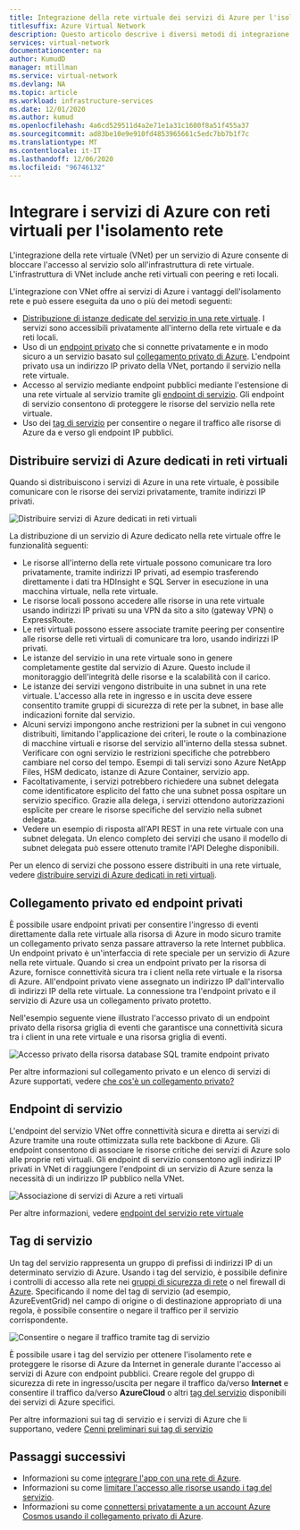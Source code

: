 ```yaml
---
title: Integrazione della rete virtuale dei servizi di Azure per l'isolamento rete
titlesuffix: Azure Virtual Network
description: Questo articolo descrive i diversi metodi di integrazione di un servizio di Azure in una rete virtuale che consente di accedere in modo sicuro al servizio di Azure.
services: virtual-network
documentationcenter: na
author: KumudD
manager: mtillman
ms.service: virtual-network
ms.devlang: NA
ms.topic: article
ms.workload: infrastructure-services
ms.date: 12/01/2020
ms.author: kumud
ms.openlocfilehash: 4a6cd529511d4a2e71e1a31c1600f8a51f455a37
ms.sourcegitcommit: ad83be10e9e910fd4853965661c5edc7bb7b1f7c
ms.translationtype: MT
ms.contentlocale: it-IT
ms.lasthandoff: 12/06/2020
ms.locfileid: "96746132"
---
```

# <a name="integrate-azure-services-with-virtual-networks-for-network-isolation"></a>Integrare i servizi di Azure con reti virtuali per l'isolamento rete

L'integrazione della rete virtuale (VNet) per un servizio di Azure consente di bloccare l'accesso al servizio solo all'infrastruttura di rete virtuale. L'infrastruttura di VNet include anche reti virtuali con peering e reti locali.

L'integrazione con VNet offre ai servizi di Azure i vantaggi dell'isolamento rete e può essere eseguita da uno o più dei metodi seguenti:
- [Distribuzione di istanze dedicate del servizio in una rete virtuale](virtual-network-service-endpoints-overview.md). I servizi sono accessibili privatamente all'interno della rete virtuale e da reti locali.
- Uso di un [endpoint privato](../private-link/private-endpoint-overview.md) che si connette privatamente e in modo sicuro a un servizio basato sul [collegamento privato di Azure](../private-link/private-link-overview.md). L'endpoint privato usa un indirizzo IP privato della VNet, portando il servizio nella rete virtuale.
- Accesso al servizio mediante endpoint pubblici mediante l'estensione di una rete virtuale al servizio tramite gli [endpoint di servizio](virtual-network-service-endpoints-overview.md). Gli endpoint di servizio consentono di proteggere le risorse del servizio nella rete virtuale.
- Uso dei [tag di servizio](service-tags-overview.md) per consentire o negare il traffico alle risorse di Azure da e verso gli endpoint IP pubblici.

## <a name="deploy-dedicated-azure-services-into-virtual-networks"></a>Distribuire servizi di Azure dedicati in reti virtuali

Quando si distribuiscono i servizi di Azure in una rete virtuale, è possibile comunicare con le risorse dei servizi privatamente, tramite indirizzi IP privati.

![Distribuire servizi di Azure dedicati in reti virtuali](./media/virtual-network-for-azure-services/deploy-service-into-vnet.png)

La distribuzione di un servizio di Azure dedicato nella rete virtuale offre le funzionalità seguenti:
- Le risorse all'interno della rete virtuale possono comunicare tra loro privatamente, tramite indirizzi IP privati, ad esempio trasferendo direttamente i dati tra HDInsight e SQL Server in esecuzione in una macchina virtuale, nella rete virtuale.
- Le risorse locali possono accedere alle risorse in una rete virtuale usando indirizzi IP privati su una VPN da sito a sito (gateway VPN) o ExpressRoute.
- Le reti virtuali possono essere associate tramite peering per consentire alle risorse delle reti virtuali di comunicare tra loro, usando indirizzi IP privati.
- Le istanze del servizio in una rete virtuale sono in genere completamente gestite dal servizio di Azure. Questo include il monitoraggio dell'integrità delle risorse e la scalabilità con il carico.
- Le istanze dei servizi vengono distribuite in una subnet in una rete virtuale. L'accesso alla rete in ingresso e in uscita deve essere consentito tramite gruppi di sicurezza di rete per la subnet, in base alle indicazioni fornite dal servizio.
- Alcuni servizi impongono anche restrizioni per la subnet in cui vengono distribuiti, limitando l'applicazione dei criteri, le route o la combinazione di macchine virtuali e risorse del servizio all'interno della stessa subnet. Verificare con ogni servizio le restrizioni specifiche che potrebbero cambiare nel corso del tempo. Esempi di tali servizi sono Azure NetApp Files, HSM dedicato, istanze di Azure Container, servizio app.
- Facoltativamente, i servizi potrebbero richiedere una subnet delegata come identificatore esplicito del fatto che una subnet possa ospitare un servizio specifico. Grazie alla delega, i servizi ottendono autorizzazioni esplicite per creare le risorse specifiche del servizio nella subnet delegata.
- Vedere un esempio di risposta all'API REST in una rete virtuale con una subnet delegata. Un elenco completo dei servizi che usano il modello di subnet delegata può essere ottenuto tramite l'API Deleghe disponibili.

Per un elenco di servizi che possono essere distribuiti in una rete virtuale, vedere [distribuire servizi di Azure dedicati in reti virtuali](virtual-network-for-azure-services.md).

## <a name="private-link-and-private-endpoints"></a>Collegamento privato ed endpoint privati

È possibile usare endpoint privati per consentire l'ingresso di eventi direttamente dalla rete virtuale alla risorsa di Azure in modo sicuro tramite un collegamento privato senza passare attraverso la rete Internet pubblica. Un endpoint privato è un'interfaccia di rete speciale per un servizio di Azure nella rete virtuale. Quando si crea un endpoint privato per la risorsa di Azure, fornisce connettività sicura tra i client nella rete virtuale e la risorsa di Azure. All'endpoint privato viene assegnato un indirizzo IP dall'intervallo di indirizzi IP della rete virtuale. La connessione tra l'endpoint privato e il servizio di Azure usa un collegamento privato protetto.

Nell'esempio seguente viene illustrato l'accesso privato di un endpoint privato della risorsa griglia di eventi che garantisce una connettività sicura tra i client in una rete virtuale e una risorsa griglia di eventi.

![Accesso privato della risorsa database SQL tramite endpoint privato](./media/network-isolation/architecture-diagram.png)

Per altre informazioni sul collegamento privato e un elenco di servizi di Azure supportati, vedere [che cos'è un collegamento privato?](../private-link/private-link-overview.md)

## <a name="service-endpoints"></a>Endpoint di servizio
L'endpoint del servizio VNet offre connettività sicura e diretta ai servizi di Azure tramite una route ottimizzata sulla rete backbone di Azure. Gli endpoint consentono di associare le risorse critiche dei servizi di Azure solo alle proprie reti virtuali. Gli endpoint di servizio consentono agli indirizzi IP privati in VNet di raggiungere l'endpoint di un servizio di Azure senza la necessità di un indirizzo IP pubblico nella VNet.

![Associazione di servizi di Azure a reti virtuali](./media/virtual-network-service-endpoints-overview/VNet_Service_Endpoints_Overview.png)

Per altre informazioni, vedere [endpoint del servizio rete virtuale](virtual-network-service-endpoints-overview.md)

## <a name="service-tags"></a>Tag di servizio

Un tag del servizio rappresenta un gruppo di prefissi di indirizzi IP di un determinato servizio di Azure. Usando i tag del servizio, è possibile definire i controlli di accesso alla rete nei [gruppi di sicurezza di rete](https://docs.microsoft.com/azure/virtual-network/security-overview#security-rules) o nel firewall di [Azure](https://docs.microsoft.com/azure/firewall/service-tags). Specificando il nome del tag di servizio (ad esempio, AzureEventGrid) nel campo di origine o di destinazione appropriato di una regola, è possibile consentire o negare il traffico per il servizio corrispondente.

![Consentire o negare il traffico tramite tag di servizio](./media/network-isolation/service-tags.png)

È possibile usare i tag del servizio per ottenere l'isolamento rete e proteggere le risorse di Azure da Internet in generale durante l'accesso ai servizi di Azure con endpoint pubblici. Creare regole del gruppo di sicurezza di rete in ingresso/uscita per negare il traffico da/verso **Internet** e consentire il traffico da/verso **AzureCloud** o altri [tag del servizio](service-tags-overview.md#available-service-tags) disponibili dei servizi di Azure specifici.

Per altre informazioni sui tag di servizio e i servizi di Azure che li supportano, vedere [Cenni preliminari sui tag di servizio](service-tags-overview.md)

## <a name="next-steps"></a>Passaggi successivi

- Informazioni su come [integrare l'app con una rete di Azure](../app-service/web-sites-integrate-with-vnet.md).
- Informazioni su come [limitare l'accesso alle risorse usando i tag del servizio](tutorial-restrict-network-access-to-resources.md).
- Informazioni su come [connettersi privatamente a un account Azure Cosmos usando il collegamento privato di Azure](../private-link/create-private-endpoint-cosmosdb-portal.md).